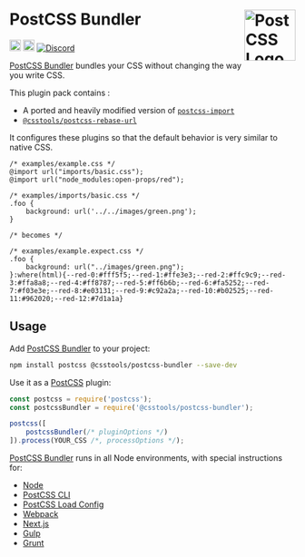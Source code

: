 # PostCSS Bundler [<img src="https://postcss.github.io/postcss/logo.svg" alt="PostCSS Logo" width="90" height="90" align="right">][PostCSS]

[<img alt="npm version" src="https://img.shields.io/npm/v/@csstools/postcss-bundler.svg" height="20">][npm-url] [<img alt="Build Status" src="https://github.com/csstools/postcss-plugins/workflows/test/badge.svg" height="20">][cli-url] [<img alt="Discord" src="https://shields.io/badge/Discord-5865F2?logo=discord&logoColor=white">][discord]

[PostCSS Bundler] bundles your CSS without changing the way you write CSS.

This plugin pack contains : 
- A ported and heavily modified version of [`postcss-import`](https://github.com/postcss/postcss-import)
- [`@csstools/postcss-rebase-url`](https://github.com/csstools/postcss-plugins/tree/main/plugins/postcss-rebase-url)

It configures these plugins so that the default behavior is very similar to native CSS.

```pcss
/* examples/example.css */
@import url("imports/basic.css");
@import url("node_modules:open-props/red");

/* examples/imports/basic.css */
.foo {
	background: url('../../images/green.png');
}

/* becomes */

/* examples/example.expect.css */
.foo {
	background: url("../images/green.png");
}:where(html){--red-0:#fff5f5;--red-1:#ffe3e3;--red-2:#ffc9c9;--red-3:#ffa8a8;--red-4:#ff8787;--red-5:#ff6b6b;--red-6:#fa5252;--red-7:#f03e3e;--red-8:#e03131;--red-9:#c92a2a;--red-10:#b02525;--red-11:#962020;--red-12:#7d1a1a}
```

## Usage

Add [PostCSS Bundler] to your project:

```bash
npm install postcss @csstools/postcss-bundler --save-dev
```

Use it as a [PostCSS] plugin:

```js
const postcss = require('postcss');
const postcssBundler = require('@csstools/postcss-bundler');

postcss([
	postcssBundler(/* pluginOptions */)
]).process(YOUR_CSS /*, processOptions */);
```

[PostCSS Bundler] runs in all Node environments, with special
instructions for:

- [Node](INSTALL.md#node)
- [PostCSS CLI](INSTALL.md#postcss-cli)
- [PostCSS Load Config](INSTALL.md#postcss-load-config)
- [Webpack](INSTALL.md#webpack)
- [Next.js](INSTALL.md#nextjs)
- [Gulp](INSTALL.md#gulp)
- [Grunt](INSTALL.md#grunt)

[cli-url]: https://github.com/csstools/postcss-plugins/actions/workflows/test.yml?query=workflow/test

[discord]: https://discord.gg/bUadyRwkJS
[npm-url]: https://www.npmjs.com/package/@csstools/postcss-bundler

[PostCSS]: https://github.com/postcss/postcss
[PostCSS Bundler]: https://github.com/csstools/postcss-plugins/tree/main/plugin-packs/postcss-bundler
